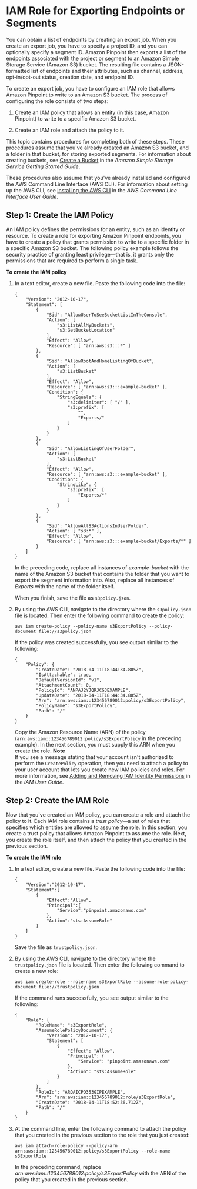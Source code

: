 # IAM Role for Exporting Endpoints or Segments<a name="permissions-export-endpoints"></a>

You can obtain a list of endpoints by creating an export job\. When you create an export job, you have to specify a project ID, and you can optionally specify a segment ID\. Amazon Pinpoint then exports a list of the endpoints associated with the project or segment to an Amazon Simple Storage Service \(Amazon S3\) bucket\. The resulting file contains a JSON\-formatted list of endpoints and their attributes, such as channel, address, opt\-in/opt\-out status, creation date, and endpoint ID\. 

To create an export job, you have to configure an IAM role that allows Amazon Pinpoint to write to an Amazon S3 bucket\. The process of configuring the role consists of two steps:

1. Create an IAM policy that allows an entity \(in this case, Amazon Pinpoint\) to write to a specific Amazon S3 bucket\.

1. Create an IAM role and attach the policy to it\.

This topic contains procedures for completing both of these steps\. These procedures assume that you've already created an Amazon S3 bucket, and a folder in that bucket, for storing exported segments\. For information about creating buckets, see [Create a Bucket](https://docs.aws.amazon.com/AmazonS3/latest/gsg/CreatingABucket.html) in the *Amazon Simple Storage Service Getting Started Guide*\. 

These procedures also assume that you've already installed and configured the AWS Command Line Interface \(AWS CLI\)\. For information about setting up the AWS CLI, see [Installing the AWS CLI](https://docs.aws.amazon.com/cli/latest/userguide/installing.html) in the *AWS Command Line Interface User Guide*\.

## Step 1: Create the IAM Policy<a name="permissions-export-endpoints-create-policy"></a>

An IAM policy defines the permissions for an entity, such as an identity or resource\. To create a role for exporting Amazon Pinpoint endpoints, you have to create a policy that grants permission to write to a specific folder in a specific Amazon S3 bucket\. The following policy example follows the security practice of granting least privilege—that is, it grants only the permissions that are required to perform a single task\.

**To create the IAM policy**

1. In a text editor, create a new file\. Paste the following code into the file:

   ```
   {
       "Version": "2012-10-17",
       "Statement": [
           {
               "Sid": "AllowUserToSeeBucketListInTheConsole",
               "Action": [
                   "s3:ListAllMyBuckets",
                   "s3:GetBucketLocation"
               ],
               "Effect": "Allow",
               "Resource": [ "arn:aws:s3:::*" ]
           },
           {
               "Sid": "AllowRootAndHomeListingOfBucket",
               "Action": [
                   "s3:ListBucket"
               ],
               "Effect": "Allow",
               "Resource": [ "arn:aws:s3:::example-bucket" ],
               "Condition": {
                   "StringEquals": {
                       "s3:delimiter": [ "/" ],
                       "s3:prefix": [
                           "",
                           "Exports/"
                       ]
                   }
               }
           },
           {
               "Sid": "AllowListingOfUserFolder",
               "Action": [
                   "s3:ListBucket"
               ],
               "Effect": "Allow",
               "Resource": [ "arn:aws:s3:::example-bucket" ],
               "Condition": {
                   "StringLike": {
                       "s3:prefix": [
                           "Exports/*"
                       ]
                   }
               }    
           },
           {
               "Sid": "AllowAllS3ActionsInUserFolder",
               "Action": [ "s3:*" ],
               "Effect": "Allow",
               "Resource": [ "arn:aws:s3:::example-bucket/Exports/*" ]
           }
       ]
   }
   ```

   In the preceding code, replace all instances of *example\-bucket* with the name of the Amazon S3 bucket that contains the folder that you want to export the segment information into\. Also, replace all instances of *Exports* with the name of the folder itself\.

   When you finish, save the file as `s3policy.json`\.

1. By using the AWS CLI, navigate to the directory where the `s3policy.json` file is located\. Then enter the following command to create the policy:

   ```
   aws iam create-policy --policy-name s3ExportPolicy --policy-document file://s3policy.json
   ```

   If the policy was created successfully, you see output similar to the following:

   ```
   {
       "Policy": {
           "CreateDate": "2018-04-11T18:44:34.805Z",
           "IsAttachable": true,
           "DefaultVersionId": "v1",
           "AttachmentCount": 0,
           "PolicyId": "ANPAJ2YJQRJCG3EXAMPLE",
           "UpdateDate": "2018-04-11T18:44:34.805Z",
           "Arn": "arn:aws:iam::123456789012:policy/s3ExportPolicy",
           "PolicyName": "s3ExportPolicy",
           "Path": "/"
       }
   }
   ```

   Copy the Amazon Resource Name \(ARN\) of the policy \(`arn:aws:iam::123456789012:policy/s3ExportPolicy` in the preceding example\)\. In the next section, you must supply this ARN when you create the role\.
**Note**  
If you see a message stating that your account isn't authorized to perform the `CreatePolicy` operation, then you need to attach a policy to your user account that lets you create new IAM policies and roles\. For more information, see [Adding and Removing IAM Identity Permissions](https://docs.aws.amazon.com/IAM/latest/UserGuide/access_policies_manage-attach-detach.html#attach-managed-policy-console) in the *IAM User Guide*\.

## Step 2: Create the IAM Role<a name="permissions-export-endpoints-create-role"></a>

Now that you've created an IAM policy, you can create a role and attach the policy to it\. Each IAM role contains a *trust policy*—a set of rules that specifies which entities are allowed to assume the role\. In this section, you create a trust policy that allows Amazon Pinpoint to assume the role\. Next, you create the role itself, and then attach the policy that you created in the previous section\.

**To create the IAM role**

1. In a text editor, create a new file\. Paste the following code into the file:

   ```
   {
       "Version":"2012-10-17",
       "Statement":[
           {
               "Effect":"Allow",
               "Principal":{
                   "Service":"pinpoint.amazonaws.com"
               },
               "Action":"sts:AssumeRole"
           }
       ]
   }
   ```

   Save the file as `trustpolicy.json`\.

1. By using the AWS CLI, navigate to the directory where the `trustpolicy.json` file is located\. Then enter the following command to create a new role:

   ```
   aws iam create-role --role-name s3ExportRole --assume-role-policy-document file://trustpolicy.json
   ```

   If the command runs successfully, you see output similar to the following:

   ```
   {                                                          
       "Role": {                                              
           "RoleName": "s3ExportRole",                           
           "AssumeRolePolicyDocument": {                      
               "Version": "2012-10-17",                       
               "Statement": [                                 
                   {                                          
                       "Effect": "Allow",                     
                       "Principal": {                         
                           "Service": "pinpoint.amazonaws.com"
                       },                                     
                       "Action": "sts:AssumeRole"             
                   }                                          
               ]                                              
           },                                                 
           "RoleId": "AROAICPO353GIPEXAMPLE",                 
           "Arn": "arn:aws:iam::123456789012:role/s3ExportRole", 
           "CreateDate": "2018-04-11T18:52:36.712Z",          
           "Path": "/"                                        
       }                                                      
   }
   ```

1. At the command line, enter the following command to attach the policy that you created in the previous section to the role that you just created:

   ```
   aws iam attach-role-policy --policy-arn arn:aws:iam::123456789012:policy/s3ExportPolicy --role-name s3ExportRole
   ```

   In the preceding command, replace *arn:aws:iam::123456789012:policy/s3ExportPolicy* with the ARN of the policy that you created in the previous section\.